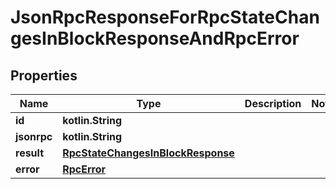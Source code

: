 
# JsonRpcResponseForRpcStateChangesInBlockResponseAndRpcError

## Properties
| Name | Type | Description | Notes |
| ------------ | ------------- | ------------- | ------------- |
| **id** | **kotlin.String** |  |  |
| **jsonrpc** | **kotlin.String** |  |  |
| **result** | [**RpcStateChangesInBlockResponse**](RpcStateChangesInBlockResponse.md) |  |  |
| **error** | [**RpcError**](RpcError.md) |  |  |



